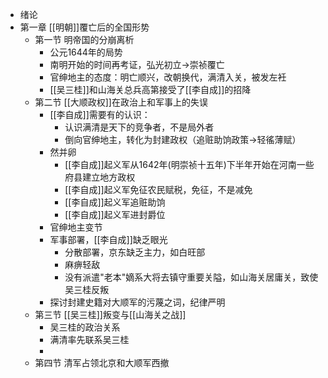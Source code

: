- 绪论
- 第一章 [[明朝]]覆亡后的全国形势
	- 第一节 明帝国的分崩离析
		- 公元1644年的局势
		- 南明开始的时间再考证，弘光初立$\to$崇祯覆亡
		- 官绅地主的态度：明亡顺兴，改朝换代，满清入关，被发左衽
		- [[吴三桂]]和山海关总兵高第接受了[[李自成]]的招降
	- 第二节 [[大顺政权]]在政治上和军事上的失误
		- [[李自成]]需要有的认识：
			- 认识满清是天下的竞争者，不是局外者
			- 倒向官绅地主，转化为封建政权（追赃助饷政策$\to$轻徭薄赋）
		- 然并卵
			- [[李自成]]起义军从1642年(明崇祯十五年)下半年开始在河南一些府县建立地方政权
			- [[李自成]]起义军免征农民赋税，免征，不是减免
			- [[李自成]]起义军追赃助饷
			- [[李自成]]起义军进封爵位
		- 官绅地主变节
		- 军事部署，[[李自成]]缺乏眼光
			- 分散部署，京东缺乏主力，如白旺部
			- 麻痹轻敌
			- 没有派遣"老本"嫡系大将去镇守重要关隘，如山海关居庸关，致使吴三桂反叛
		- 探讨封建史籍对大顺军的污蔑之词，纪律严明
	- 第三节 [[吴三桂]]叛变与[[山海关之战]]
		- 吴三桂的政治关系
		- 满清率先联系吴三桂
		-
	- 第四节 清军占领北京和大顺军西撤